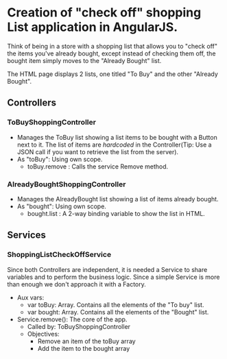 Creation of "check off" shopping List application in AngularJS.
=======

Think of being in a store with a shopping list that allows you to "check off" the items you've already bought, except instead of checking them off, the bought item simply moves to the "Already Bought" list.

The HTML page displays 2 lists, one titled "To Buy" and the other "Already Bought".

## Controllers

### ToBuyShoppingController
* Manages the ToBuy list showing a list items to be bought with a Button next to it. The list of items are *hardcoded* in the Controller(Tip: Use a JSON call if you want to retrieve the list from the server).
* As "toBuy": Using own scope.
  * toBuy.remove : Calls the service Remove method.


### AlreadyBoughtShoppingController
* Manages the AlreadyBought list showing a list of items already bought.
* As "bought": Using own scope.
  * bought.list : A 2-way binding variable to show the list in HTML.

## Services
### ShoppingListCheckOffService
Since both Controllers are independent, it is needed a Service to share variables and to perform the business logic. Since a simple Service is more than enough we don't approach it with a Factory.
* Aux vars:
  * var toBuy: Array. Contains all the elements of the "To buy" list.
  * var bought: Array. Contains all the elements of the "Bought" list.
* Service.remove(): The core of the app.
  * Called by: ToBuyShoppingController
  * Objectives:
    * Remove an item of the toBuy array
    * Add the item to the bought array
